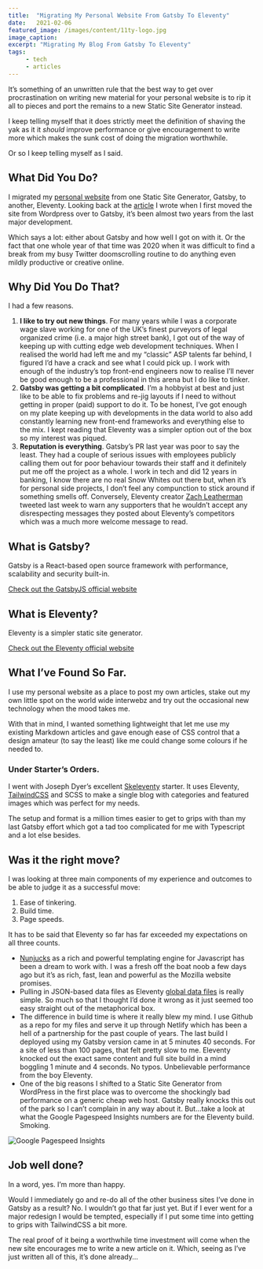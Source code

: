 ```yaml
---
title:  "Migrating My Personal Website From Gatsby To Eleventy"
date:   2021-02-06
featured_image: /images/content/11ty-logo.jpg
image_caption: 
excerpt: "Migrating My Blog From Gatsby To Eleventy"
tags: 
     - tech
     - articles
---
```

It’s something of an unwritten rule that the best way to get over procrastination on writing new material for your personal website is to rip it all to pieces and port the remains to a new Static Site Generator instead.

I keep telling myself that it does strictly meet the definition of shaving the yak as it it *should* improve performance or give encouragement to write more which makes the sunk cost of doing the migration worthwhile.

Or so I keep telling myself as I said.

## What Did You Do?

I migrated my [personal website](https://alanhylands.com) from one Static Site Generator, Gatsby, to another, Eleventy. Looking back at the [article](https://alanhylands.com/migrating-blog-wordpress-gatsby-part-one/) I wrote when I first moved the site from Wordpress over to Gatsby, it’s been almost two years from the last major development.

Which says a lot: either about Gatsby and how well I got on with it. Or the fact that one whole year of that time was 2020 when it was difficult to find a break from my busy Twitter doomscrolling routine to do anything even mildly productive or creative online.

## Why Did You Do That?

I had a few reasons.

1. **I like to try out new things**. For many years while I was a corporate wage slave working for one of the UK’s finest purveyors of legal organized crime (i.e. a major high street bank), I got out of the way of keeping up with cutting edge web development techniques. When I realised the world had left me and my “classic” ASP talents far behind, I figured I’d have a crack and see what I could pick up. I work with enough of the industry’s top front-end engineers now to realise I’ll never be good enough to be a professional in this arena but I do like to tinker.
2. **Gatsby was getting a bit complicated**. I’m a hobbyist at best and just like to be able to fix problems and re-jig layouts if I need to without getting in proper (paid) support to do it. To be honest, I’ve got enough on my plate keeping up with developments in the data world to also add constantly learning new front-end frameworks and everything else to the mix. I kept reading that Eleventy was a simpler option out of the box so my interest was piqued.
3. **Reputation is everything**. Gatsby’s PR last year was poor to say the least. They had a couple of serious issues with employees publicly calling them out for poor behaviour towards their staff and it definitely put me off the project as a whole. I work in tech and did 12 years in banking, I know there are no real Snow Whites out there but, when it’s for personal side projects, I don’t feel any compunction to stick around if something smells off. Conversely, Eleventy creator [Zach Leatherman](https://twitter.com/zachleat) tweeted last week to warn any supporters that he wouldn’t accept any disrespecting messages they posted about Eleventy’s competitors which was a much more welcome message to read.

## What is Gatsby?

Gatsby is a React-based open source framework with performance, scalability and security built-in.

[Check out the GatsbyJS official website](https://www.gatsbyjs.com/)

## What is Eleventy?

Eleventy is a simpler static site generator.

[Check out the Eleventy official website](https://www.11ty.dev/)

## What I’ve Found So Far.

I use my personal website as a place to post my own articles, stake out my own little spot on the world wide interwebz and try out the occasional new technology when the mood takes me.

With that in mind, I wanted something lightweight that let me use my existing Markdown articles and gave enough ease of CSS control that a design amateur (to say the least) like me could change some colours if he needed to.

### Under Starter’s Orders.

I went with Joseph Dyer’s excellent [Skeleventy](https://github.com/josephdyer/skeleventy) starter. It uses Eleventy, [TailwindCSS](https://tailwindcss.com/) and SCSS to make a single blog with categories and featured images which was perfect for my needs.

The setup and format is a million times easier to get to grips with than my last Gatsby effort which got a tad too complicated for me with Typescript and a lot else besides.

## Was it the right move?

I was looking at three main components of my experience and outcomes to be able to judge it as a successful move:

1. Ease of tinkering.
2. Build time.
3. Page speeds.

It has to be said that Eleventy so far has far exceeded my expectations on all three counts.

- [Nunjucks](https://mozilla.github.io/nunjucks/) as a rich and powerful templating engine for Javascript has been a dream to work with. I was a fresh off the boat noob a few days ago but it’s as rich, fast, lean and powerful as the Mozilla website promises.
- Pulling in JSON-based data files as Eleventy [global data files](https://www.11ty.dev/docs/data-global/) is really simple. So much so that I thought I’d done it wrong as it just seemed too easy straight out of the metaphorical box.
- The difference in build time is where it really blew my mind. I use Github as a repo for my files and serve it up through Netlify which has been a hell of a partnership for the past couple of years. The last build I deployed using my Gatsby version came in at 5 minutes 40 seconds. For a site of less than 100 pages, that felt pretty slow to me. Eleventy knocked out the exact same content and full site build in a mind boggling 1 minute and 4 seconds. No typos. Unbelievable performance from the boy Eleventy.
- One of the big reasons I shifted to a Static Site Generator from WordPress in the first place was to overcome the shockingly bad performance on a generic cheap web host. Gatsby really knocks this out of the park so I can’t complain in any way about it. But...take a look at what the Google Pagespeed Insights numbers are for the Eleventy build. Smoking.

![Google Pagespeed Insights](/images/content/2021-02-06ahcom_eleventy_google_pagespeed.png)

## Job well done?

In a word, yes. I’m more than happy.

Would I immediately go and re-do all of the other business sites I’ve done in Gatsby as a result? No. I wouldn’t go that far just yet. But if I ever went for a major redesign I would be tempted, especially if I put some time into getting to grips with TailwindCSS a bit more.

The real proof of it being a worthwhile time investment will come when the new site encourages me to write a new article on it. Which, seeing as I’ve just written all of this, it’s done already...
